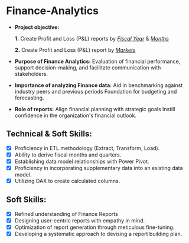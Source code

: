 # Finance-Analytics
- **Project objective:** 

    **1.** Create Profit and Loss (P&L) reports by _[Fiscal Year](https://github.com/Ekta-LambaDuggal/Finance-Analytics/blob/main/P%20%26%20L%20by%20Fiscal%20Year.pdf)_ & _[Months](https://github.com/Ekta-LambaDuggal/Finance-Analytics/blob/main/P%20%26%20L%20by%20Fiscal%20Months.pdf)_ 

   **2.** Create Profit and Loss (P&L) report by _[Markets](https://github.com/Ekta-LambaDuggal/Finance-Analytics/blob/main/P%20%26%20L%20by%20Markets.pdf)_

- **Purpose of Finance Analytics:** Evaluation of financial performance, support decision-making, and facilitate communication with stakeholders.

- **Importance of analyzing Finance data:** Aid in benchmarking against industry peers and previous periods Foundation for budgeting and forecasting.

- **Role of reports:** Align financial planning with strategic goals Instill confidence in the organization's financial outlook.


## Technical & Soft Skills:
- [x]	Proficiency in ETL methodology (Extract, Transform, Load).
- [x]	Ability to derive fiscal months and quarters.
- [x]	Establishing data model relationships with Power Pivot.
- [x]	Proficiency in incorporating supplementary data into an existing data model.
- [x]	Utilizing DAX to create calculated columns.

## Soft Skills:
- [x]	Refined understanding of Finance Reports
- [x]	Designing user-centric reports with empathy in mind.
- [x]	Optimization of report generation through meticulous fine-tuning.
- [x]	Developing a systematic approach to devising a report building plan.
